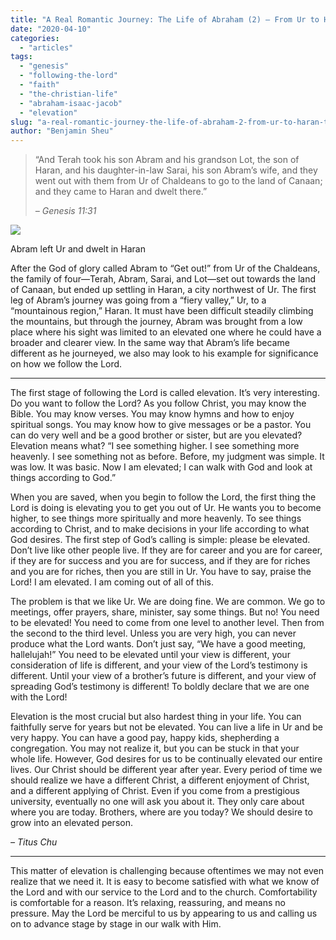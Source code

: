 ```yaml
---
title: "A Real Romantic Journey: The Life of Abraham (2) – From Ur to Haran: The Need for Elevation"
date: "2020-04-10"
categories: 
  - "articles"
tags: 
  - "genesis"
  - "following-the-lord"
  - "faith"
  - "the-christian-life"
  - "abraham-isaac-jacob"
  - "elevation"
slug: "a-real-romantic-journey-the-life-of-abraham-2-from-ur-to-haran-the-need-for-elevation"
author: "Benjamin Sheu"
---
```


> “And Terah took his son Abram and his grandson Lot, the son of Haran, and his daughter-in-law Sarai, his son Abram’s wife, and they went out with them from Ur of Chaldeans to go to the land of Canaan; and they came to Haran and dwelt there.”
> 
> _– Genesis 11:31_

![](https://www.asweetsavor.org/wp-content/uploads/Message-Series-Romantic-Journey-map-1-563x632.jpg)

Abram left Ur and dwelt in Haran

After the God of glory called Abram to “Get out!” from Ur of the Chaldeans, the family of four—Terah, Abram, Sarai, and Lot—set out towards the land of Canaan, but ended up settling in Haran, a city northwest of Ur. The first leg of Abram’s journey was going from a “fiery valley,” Ur, to a “mountainous region,” Haran. It must have been difficult steadily climbing the mountains, but through the journey, Abram was brought from a low place where his sight was limited to an elevated one where he could have a broader and clearer view. In the same way that Abram’s life became different as he journeyed, we also may look to his example for significance on how we follow the Lord.

* * *

The first stage of following the Lord is called elevation. It’s very interesting. Do you want to follow the Lord? As you follow Christ, you may know the Bible. You may know verses. You may know hymns and how to enjoy spiritual songs. You may know how to give messages or be a pastor. You can do very well and be a good brother or sister, but are you elevated? Elevation means what? “I see something higher. I see something more heavenly. I see something not as before. Before, my judgment was simple. It was low. It was basic. Now I am elevated; I can walk with God and look at things according to God.”

When you are saved, when you begin to follow the Lord, the first thing the Lord is doing is elevating you to get you out of Ur. He wants you to become higher, to see things more spiritually and more heavenly. To see things according to Christ, and to make decisions in your life according to what God desires. The first step of God’s calling is simple: please be elevated. Don’t live like other people live. If they are for career and you are for career, if they are for success and you are for success, and if they are for riches and you are for riches, then you are still in Ur. You have to say, praise the Lord! I am elevated. I am coming out of all of this. 

The problem is that we like Ur. We are doing fine. We are common. We go to meetings, offer prayers, share, minister, say some things. But no! You need to be elevated! You need to come from one level to another level. Then from the second to the third level. Unless you are very high, you can never produce what the Lord wants. Don’t just say, “We have a good meeting, hallelujah!” You need to be elevated until your view is different, your consideration of life is different, and your view of the Lord’s testimony is different. Until your view of a brother’s future is different, and your view of spreading God’s testimony is different! To boldly declare that we are one with the Lord!

Elevation is the most crucial but also hardest thing in your life. You can faithfully serve for years but not be elevated. You can live a life in Ur and be very happy. You can have a good pay, happy kids, shepherding a congregation. You may not realize it, but you can be stuck in that your whole life. However, God desires for us to be continually elevated our entire lives. Our Christ should be different year after year. Every period of time we should realize we have a different Christ, a different enjoyment of Christ, and a different applying of Christ. Even if you come from a prestigious university, eventually no one will ask you about it. They only care about where you are today. Brothers, where are you today? We should desire to grow into an elevated person. 

_– Titus Chu_

* * *

This matter of elevation is challenging because oftentimes we may not even realize that we need it. It is easy to become satisfied with what we know of the Lord and with our service to the Lord and to the church. Comfortability is comfortable for a reason. It’s relaxing, reassuring, and means no pressure. May the Lord be merciful to us by appearing to us and calling us on to advance stage by stage in our walk with Him.
